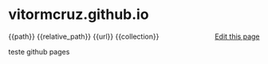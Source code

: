 # vitormcruz.github.io

<a style="float: right;" href="{{site.github.repository_url}}/edit/master/{{collection}}">Edit this page</a>

{{path}}
{{relative_path}}
{{url}}
{{collection}}

teste github pages
